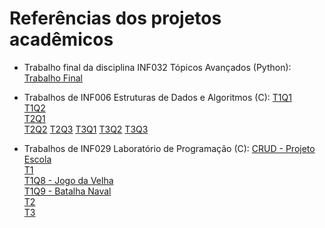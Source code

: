 # Referências dos projetos acadêmicos

- Trabalho final da disciplina INF032 Tópicos Avançados (Python):
[Trabalho Final](https://github.com/afkserrado/IFBA/blob/main/INF032-Codes/Trabalho-Final.py)

- Trabalhos de INF006 Estruturas de Dados e Algoritmos (C):
[T1Q1](https://github.com/afkserrado/IFBA/blob/main/INF006-Codes/P-T1/T1Q1.c)  
[T1Q2](https://github.com/afkserrado/IFBA/blob/main/INF006-Codes/P-T1/T1Q2.c)  
[T2Q1](https://github.com/afkserrado/IFBA/blob/main/INF006-Codes/P-T2/T2Q1.c)  
[T2Q2](https://github.com/afkserrado/IFBA/blob/main/INF006-Codes/P-T2/T2Q2.c) 
[T2Q3](https://github.com/afkserrado/IFBA/blob/main/INF006-Codes/P-T2/T2Q3.c) 
[T3Q1](https://github.com/afkserrado/IFBA/blob/main/INF006-Codes/P-T3/T3Q1.c) 
[T3Q2](https://github.com/afkserrado/IFBA/blob/main/INF006-Codes/P-T3/T3Q2.c) 
[T3Q3](https://github.com/afkserrado/IFBA/blob/main/INF006-Codes/P-T3/T3Q3.c)

- Trabalhos de INF029 Laboratório de Programação (C):
[CRUD - Projeto Escola](https://github.com/afkserrado/IFBA/blob/main/INF029-AndersonSerrado-Codes/Projeto_Escola.c)  
[T1](https://github.com/afkserrado/IFBA/blob/main/INF029-AndersonSerrado-Codes/AndersonSerrado-20242160026-T1/AndersonSerrado-20242160026-T1.c)  
[T1Q8 - Jogo da Velha](https://github.com/afkserrado/IFBA/blob/main/INF029-AndersonSerrado-Codes/AndersonSerrado-20242160026-T1/AndersonSerrado-20242160026-T1-Q8.c)  
[T1Q9 - Batalha Naval](https://github.com/afkserrado/IFBA/blob/main/INF029-AndersonSerrado-Codes/AndersonSerrado-20242160026-T1/AndersonSerrado-20242160026-T1-Q9.c)  
[T2](https://github.com/afkserrado/IFBA/blob/main/INF029-AndersonSerrado-Codes/AndersonSerrado-20242160026-T2/EstruturaVetores.c)  
[T3](https://github.com/afkserrado/IFBA/blob/main/INF029-AndersonSerrado-Codes/AndersonSerrado-20242160026-T3/EstruturaVetores.c)
